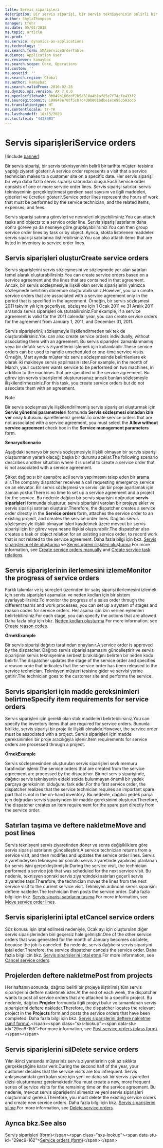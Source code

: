 ```yaml
---
title: Servis siparişleri
description: Bir servis siparişi, bir servis teknisyeninin belirli bir tarihte müşteri tesisine yaptığı ziyareti gösterir.
author: ShylaThompson
manager: tfehr
ms.date: 05/01/2018
ms.topic: article
ms.prod: ''
ms.service: dynamics-ax-applications
ms.technology: ''
ms.search.form: SMAServiceOrderTable
audience: Application User
ms.reviewer: kamaybac
ms.search.scope: Core, Operations
ms.custom: ''
ms.assetid: ''
ms.search.region: Global
ms.author: kamaybac
ms.search.validFrom: 2016-02-28
ms.dyn365.ops.version: AX 7.0.0
ms.openlocfilehash: 3b049b166edf2b5a318a4b1af85e7f74cfe433f2
ms.sourcegitcommit: 199848e78df5cb7c439b001bdbe1ece963593cdb
ms.translationtype: HT
ms.contentlocale: tr-TR
ms.lasthandoff: 10/13/2020
ms.locfileid: "4438983"
---
```

# <a name="service-orders"></a><span data-ttu-id="29ec9-103">Servis siparişleri</span><span class="sxs-lookup"><span data-stu-id="29ec9-103">Service orders</span></span>   

[!include [banner](../includes/banner.md)]


<span data-ttu-id="29ec9-104">Bir servis siparişi, bir servis teknisyeninin belirli bir tarihte müşteri tesisine yaptığı ziyareti gösterir.</span><span class="sxs-lookup"><span data-stu-id="29ec9-104">A service order represents a visit that a service technician makes to a customer site on a specific date.</span></span> <span data-ttu-id="29ec9-105">Her servis siparişi bir veya daha fazla servis siparişi satırından oluşur.</span><span class="sxs-lookup"><span data-stu-id="29ec9-105">Each service order consists of one or more service order lines.</span></span> <span data-ttu-id="29ec9-106">Servis siparişi satırları servis teknisyeninin gerçekleştirmesi gereken saat sayısını ve ilgili maddeleri, giderleri ve ücretleri gösterir.</span><span class="sxs-lookup"><span data-stu-id="29ec9-106">Service order lines represent the hours of work that must be performed by the service technician, and the related items, expenses, and fees.</span></span>

<span data-ttu-id="29ec9-107">Servis siparişi satırına görevleri ve nesneleri ekleyebilirsiniz.</span><span class="sxs-lookup"><span data-stu-id="29ec9-107">You can attach tasks and objects to a service order line.</span></span> <span data-ttu-id="29ec9-108">Servis siparişi satırlarını daha sonra göreve ya da nesneye göre gruplayabilirsiniz.</span><span class="sxs-lookup"><span data-stu-id="29ec9-108">You can then group service order lines by task or by object.</span></span> <span data-ttu-id="29ec9-109">Ayrıca, stokta listelenen maddeleri servis siparişi satırlarına iliştirebilirsiniz.</span><span class="sxs-lookup"><span data-stu-id="29ec9-109">You can also attach items that are listed in inventory to service order lines.</span></span>

## <a name="create-service-orders"></a><span data-ttu-id="29ec9-110">Servis siparişleri oluştur</span><span class="sxs-lookup"><span data-stu-id="29ec9-110">Create service orders</span></span>

<span data-ttu-id="29ec9-111">Servis siparişlerini servis sözleşmesini ve sözleşmede yer alan satırları temel alarak oluşturabilirsiniz.</span><span class="sxs-lookup"><span data-stu-id="29ec9-111">You can create service orders based on a service agreement and the lines that are contained in that agreement.</span></span> <span data-ttu-id="29ec9-112">Ancak, bir servis sözleşmesiyle ilişkili olan servis siparişlerini yalnızca sözleşmede belirtilen dönemde oluşturabilirsiniz.</span><span class="sxs-lookup"><span data-stu-id="29ec9-112">However, you can create service orders that are associated with a service agreement only in the period that is specified in the agreement.</span></span> <span data-ttu-id="29ec9-113">Örneğin, bir servis sözleşmesi 2011 takvim yılı için geçerliyse, sözleşme için 1 Ocak 2011 ve 31 Aralık 2011 arasında servis siparişleri oluşturabilirsiniz.</span><span class="sxs-lookup"><span data-stu-id="29ec9-113">For example, if a service agreement is valid for the 2011 calendar year, you can create service orders for the agreement from January 1, 2011, and December 31, 2011.</span></span>

<span data-ttu-id="29ec9-114">Servis siparişlerini, sözleşmeyle ilişkilendirmeden tek tek de oluşturabilirsiniz.</span><span class="sxs-lookup"><span data-stu-id="29ec9-114">You can also create service orders individually, without associating them with an agreement.</span></span> <span data-ttu-id="29ec9-115">Bu servis siparişleri zamanlanmamış veya bir defalık servis ziyaretlerini işlemek için kullanılabilir.</span><span class="sxs-lookup"><span data-stu-id="29ec9-115">These service orders can be used to handle unscheduled or one-time service visits.</span></span> <span data-ttu-id="29ec9-116">Örneğin, Mart ayında müşteriniz servis sözleşmesinde belirtilenlere ek olarak iki makineye servis yapılmasın ister.</span><span class="sxs-lookup"><span data-stu-id="29ec9-116">For example, in the month of March, your customer wants service to be performed on two machines, in addition to the machines that are specified in the service agreement.</span></span> <span data-ttu-id="29ec9-117">Bu görev için servis siparişlerini oluşturursunuz ancak bunları sözleşmeyle ilişkilendirmezsiniz.</span><span class="sxs-lookup"><span data-stu-id="29ec9-117">For this task, you create service orders but do not associate them with an agreement.</span></span>


> [!NOTE]
> <P><span data-ttu-id="29ec9-118">Bir servis sözleşmesiyle ilişkilendirilmemiş servis siparişleri oluşturmak için <STRONG>Servis yönetimi parametreleri</STRONG> formunda <STRONG>Servis sözleşmesi olmadan izin ver</STRONG> onay kutusunu işaretlemeniz gerekir.</span><span class="sxs-lookup"><span data-stu-id="29ec9-118">To create service orders that are not associated with a service agreement, you must select the <STRONG>Allow without service agreement</STRONG> check box in the <STRONG>Service management parameters</STRONG> form.</span></span></P>

<span data-ttu-id="29ec9-119">**Senaryo**</span><span class="sxs-lookup"><span data-stu-id="29ec9-119">**Scenario**</span></span>

<span data-ttu-id="29ec9-120">Aşağıdaki senaryo bir servis sözleşmesiyle ilişkili olmayan bir servis siparişi oluşturmanın yararlı olacağı başka bir durumu açıklar.</span><span class="sxs-lookup"><span data-stu-id="29ec9-120">The following scenario describes another situation where it is useful to create a service order that is not associated with a service agreement.</span></span>

<span data-ttu-id="29ec9-121">Şirket dağıtıcısı bir asansöre acil servis yapılmasını talep eden bir arama alır.</span><span class="sxs-lookup"><span data-stu-id="29ec9-121">The company dispatcher receives a call requesting emergency service on an elevator.</span></span> <span data-ttu-id="29ec9-122">Bir servis sözleşmesi ve servis için bir proje ayarlamak için zaman yoktur.</span><span class="sxs-lookup"><span data-stu-id="29ec9-122">There is no time to set up a service agreement and a project for the service.</span></span> <span data-ttu-id="29ec9-123">Bu nedenle dağıtıcı bir servis siparişini doğrudan **servis siparişleri** formunda oluşturur, servis siparişini varolan bir projeye ekler ve servis siparişi satırları oluşturur.</span><span class="sxs-lookup"><span data-stu-id="29ec9-123">Therefore, the dispatcher creates a service order directly in the **Service orders** form, attaches the service order to an existing project, and creates the service order lines.</span></span> <span data-ttu-id="29ec9-124">Dağıtıcı servis sözleşmesiyle ilişkili olmayan işleri kaydetmek üzere mevcut bir servis siparişi için bir görev veya nesne ilişkisi oluşturabilir.</span><span class="sxs-lookup"><span data-stu-id="29ec9-124">The dispatcher also creates a task or object relation for an existing service order, to record work that is not related to the service agreement.</span></span> <span data-ttu-id="29ec9-125">Daha fazla bilgi için bkz. [Servis siparişlerini el ile oluşturma](create-service-orders-manually.md) ve [Servis görevi ilişkileri oluşturma](create-service-task-relations.md).</span><span class="sxs-lookup"><span data-stu-id="29ec9-125">For more information, see [Create service orders manually](create-service-orders-manually.md) and [Create service task relations](create-service-task-relations.md).</span></span>

## <a name="monitor-the-progress-of-service-orders"></a><span data-ttu-id="29ec9-126">Servis siparişlerinin ilerlemesini izleme</span><span class="sxs-lookup"><span data-stu-id="29ec9-126">Monitor the progress of service orders</span></span>

<span data-ttu-id="29ec9-127">Farklı takımlar ve iş süreçleri üzerinden bir satış siparişi ilerlemesini izlemek için servis siparişleri aşamaları ve neden kodları için bir sistem ayarlayabilirsiniz.</span><span class="sxs-lookup"><span data-stu-id="29ec9-127">To monitor the progress of a sales order through the different teams and work processes, you can set up a system of stages and reason codes for service orders.</span></span> <span data-ttu-id="29ec9-128">Her aşama için izin verilen eylemleri belirtebilirsiniz.</span><span class="sxs-lookup"><span data-stu-id="29ec9-128">For each stage, you can specify the actions that are allowed.</span></span> <span data-ttu-id="29ec9-129">Daha fazla bilgi için bkz. [Neden kodları oluşturma](create-reason-codes.md).</span><span class="sxs-lookup"><span data-stu-id="29ec9-129">For more information, see [Create reason codes](create-reason-codes.md).</span></span>

<span data-ttu-id="29ec9-130">**Örnek**</span><span class="sxs-lookup"><span data-stu-id="29ec9-130">**Example**</span></span>

<span data-ttu-id="29ec9-131">Bir servis siparişi dağıtıcı tarafından onaylanır.</span><span class="sxs-lookup"><span data-stu-id="29ec9-131">A service order is approved by the dispatcher.</span></span> <span data-ttu-id="29ec9-132">Dağıtıcı servis siparişi aşamasını güncelleştirir ve servis siparişinin servis teknisyenine serbest bırakıldığını belirten bir neden kodu belirtir.</span><span class="sxs-lookup"><span data-stu-id="29ec9-132">The dispatcher updates the stage of the service order and specifies a reason code that indicates that the service order has been released to the service technician.</span></span> <span data-ttu-id="29ec9-133">Teknisyen müşteri tesisine gider ve servisi yerine getirir.</span><span class="sxs-lookup"><span data-stu-id="29ec9-133">The technician goes to the customer site and performs the service.</span></span>

## <a name="specify-item-requirements-for-service-orders"></a><span data-ttu-id="29ec9-134">Servis siparişleri için madde gereksinimleri belirtme</span><span class="sxs-lookup"><span data-stu-id="29ec9-134">Specify item requirements for service orders</span></span>

<span data-ttu-id="29ec9-135">Servis siparişleri için gerekli olan stok maddeleri belirtebilirsiniz.</span><span class="sxs-lookup"><span data-stu-id="29ec9-135">You can specify the inventory items that are required for service orders.</span></span> <span data-ttu-id="29ec9-136">Bununla birlikte, servis siparişi bir proje ile ilişkili olmalıdır.</span><span class="sxs-lookup"><span data-stu-id="29ec9-136">However, the service order must be associated with a project.</span></span> <span data-ttu-id="29ec9-137">Servis siparişleri için madde gereksinimleri bir proje aracılığıyla işlenir.</span><span class="sxs-lookup"><span data-stu-id="29ec9-137">Item requirements for service orders are processed through a project.</span></span> 

<span data-ttu-id="29ec9-138">**Örnek**</span><span class="sxs-lookup"><span data-stu-id="29ec9-138">**Example**</span></span>

<span data-ttu-id="29ec9-139">Servis sözleşmesinden oluşturulan servis siparişleri sevk memuru tarafından işlenir.</span><span class="sxs-lookup"><span data-stu-id="29ec9-139">The service orders that are created from the service agreement are processed by the dispatcher.</span></span> <span data-ttu-id="29ec9-140">Birinci servis siparişinde, dağıtıcı servis teknisyenin eldeki stokta bulunmayan önemli bir yedek parçaya gereksinimi olduğunu fark eder.</span><span class="sxs-lookup"><span data-stu-id="29ec9-140">For the first service order, the dispatcher realizes that the service technician requires an important spare part that is not in the on-hand inventory.</span></span> <span data-ttu-id="29ec9-141">Bu nedenle, dağıtıcı yedek parça için doğrudan servis siparişinden bir madde gereksinimi oluşturur.</span><span class="sxs-lookup"><span data-stu-id="29ec9-141">Therefore, the dispatcher creates an item requirement for the spare part directly from the service order.</span></span>

## <a name="move-and-post-lines"></a><span data-ttu-id="29ec9-142">Satırları taşıma ve deftere nakletme</span><span class="sxs-lookup"><span data-stu-id="29ec9-142">Move and post lines</span></span>

<span data-ttu-id="29ec9-143">Servis teknisyeni servis ziyaretinden döner ve sonra değişikliklere göre servis siparişi satırlarını güncelleştirir.</span><span class="sxs-lookup"><span data-stu-id="29ec9-143">A service technician returns from a service visit, and then modifies and updates the service order lines.</span></span> <span data-ttu-id="29ec9-144">Servis ziyaretindeyken teknisyen bir sonraki servis ziyaretinde yapılması planlanan bir servis işini gerçekleştirmiştir.</span><span class="sxs-lookup"><span data-stu-id="29ec9-144">During the service visit, the technician performed a service job that was scheduled for the next service visit.</span></span> <span data-ttu-id="29ec9-145">Bu nedenle, teknisyen sonraki servis ziyaretindeki satırları geçerli servis ziyaretine taşır.</span><span class="sxs-lookup"><span data-stu-id="29ec9-145">Therefore, the technician moves the lines from the next service visit to the current service visit.</span></span> <span data-ttu-id="29ec9-146">Teknisyen ardından servis siparişini deftere nakleder.</span><span class="sxs-lookup"><span data-stu-id="29ec9-146">The technician then posts the service order.</span></span> <span data-ttu-id="29ec9-147">Daha fazla bilgi için bkz. [Servis siparişi satırlarını taşıma](move-service-order-lines.md).</span><span class="sxs-lookup"><span data-stu-id="29ec9-147">For more information, see [Move service order lines](move-service-order-lines.md).</span></span>

## <a name="cancel-service-orders"></a><span data-ttu-id="29ec9-148">Servis siparişlerini iptal et</span><span class="sxs-lookup"><span data-stu-id="29ec9-148">Cancel service orders</span></span>

<span data-ttu-id="29ec9-149">Söz konusu işin iptal edilmesi nedeniyle, Ocak ayı için oluşturulan diğer servis siparişlerinden biri geçersiz hale gelmiştir.</span><span class="sxs-lookup"><span data-stu-id="29ec9-149">One of the other service orders that was generated for the month of January becomes obsolete, because the job is canceled.</span></span> <span data-ttu-id="29ec9-150">Bu nedenle, servis dağıtıcısı servis siparişini iptal eder.</span><span class="sxs-lookup"><span data-stu-id="29ec9-150">Therefore, the service dispatcher cancels the service order.</span></span> <span data-ttu-id="29ec9-151">Daha fazla bilgi için bkz. [Servis siparişlerini iptal etme](cancel-service-orders.md).</span><span class="sxs-lookup"><span data-stu-id="29ec9-151">For more information, see [Cancel service orders](cancel-service-orders.md).</span></span>

## <a name="post-from-projects"></a><span data-ttu-id="29ec9-152">Projelerden deftere nakletme</span><span class="sxs-lookup"><span data-stu-id="29ec9-152">Post from projects</span></span>

<span data-ttu-id="29ec9-153">Her haftanın sonunda, dağıtıcı belirli bir projeye iliştirilmiş tüm servis siparişlerini deftere nakletmek ister.</span><span class="sxs-lookup"><span data-stu-id="29ec9-153">At the end of each week, the dispatcher wants to post all service orders that are attached to a specific project.</span></span> <span data-ttu-id="29ec9-154">Bu nedenle, dağıtıcı **Projeler** formunda ilgili projeyi bulur ve tamamlanan servis siparişlerini deftere nakleder.</span><span class="sxs-lookup"><span data-stu-id="29ec9-154">Therefore, the dispatcher locates the relevant project in the **Projects** form and posts the service orders that have been completed.</span></span> <span data-ttu-id="29ec9-155">Daha fazla bilgi için bkz. [Servis siparişlerini deftere nakletme (sınıf formu)](https://technet.microsoft.com/library/aa574685\(v=ax.60\)).</span><span class="sxs-lookup"><span data-stu-id="29ec9-155">For more information, see [Post service orders (class form)](https://technet.microsoft.com/library/aa574685\(v=ax.60\)).</span></span>

## <a name="delete-service-orders"></a><span data-ttu-id="29ec9-156">Servis siparişlerini sil</span><span class="sxs-lookup"><span data-stu-id="29ec9-156">Delete service orders</span></span>

<span data-ttu-id="29ec9-157">Yılın ikinci yarısında müşteriniz servis ziyaretlerinin çok az sıklıkta gerçekleştiğine karar verir.</span><span class="sxs-lookup"><span data-stu-id="29ec9-157">During the second half of the year, your customer decides that the service visits are too infrequent.</span></span> <span data-ttu-id="29ec9-158">Servis anlaşmasındaki geri kalan süre için yeni ve daha sık bir servis ziyaretleri dizisi oluşturmanız gerekmektedir.</span><span class="sxs-lookup"><span data-stu-id="29ec9-158">You must create a new, more frequent series of service visits for the remaining time on the service agreement.</span></span> <span data-ttu-id="29ec9-159">Bu nedenle, mevcut servis siparişlerini silmeniz ve yeni servis siparişleri oluşturmanız gerekir.</span><span class="sxs-lookup"><span data-stu-id="29ec9-159">Therefore, you must delete the existing service orders and create new service orders.</span></span> <span data-ttu-id="29ec9-160">Daha fazla bilgi için bkz. [Servis siparişlerini silme](delete-service-orders.md).</span><span class="sxs-lookup"><span data-stu-id="29ec9-160">For more information, see [Delete service orders](delete-service-orders.md).</span></span>

## <a name="see-also"></a><span data-ttu-id="29ec9-161">Ayrıca bkz.</span><span class="sxs-lookup"><span data-stu-id="29ec9-161">See also</span></span>

<span data-ttu-id="29ec9-162">[Servis siparişleri (form)](https://technet.microsoft.com/library/aa554361\(v=ax.60\))</span><span class="sxs-lookup"><span data-stu-id="29ec9-162">[Service orders (form)](https://technet.microsoft.com/library/aa554361\(v=ax.60\))</span></span>

  


